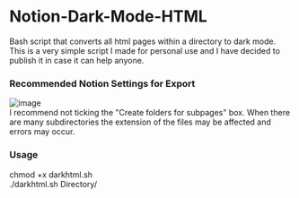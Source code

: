 # Notion-Dark-Mode-HTML
Bash script that converts all html pages within a directory to dark mode.  
This is a very simple script I made for personal use and I have decided to publish it in case it can help anyone.  

### Recommended Notion Settings for Export
![image](https://user-images.githubusercontent.com/62722221/226130287-803fba8a-cb4a-4814-86ef-4e6e112bd901.png)  
I recommend not ticking the "Create folders for subpages" box. When there are many subdirectories the extension of the files may be affected and errors may occur.

### Usage
chmod +x darkhtml.sh    
./darkhtml.sh Directory/
